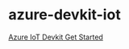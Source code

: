 # azure-devkit-iot

[Azure IoT Devkit Get Started](https://microsoft.github.io/azure-iot-developer-kit/docs/get-started/)
